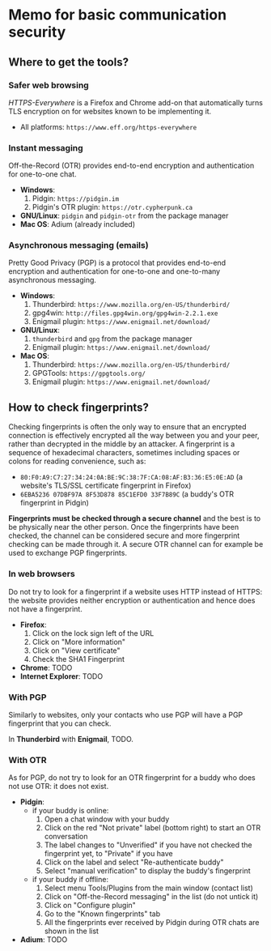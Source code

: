 # Memo for basic communication security

## Where to get the tools?

### Safer web browsing
_HTTPS-Everywhere_ is a Firefox and Chrome add-on that automatically turns TLS encryption on for websites known to be implementing it.

- All platforms: `https://www.eff.org/https-everywhere`

### Instant messaging
Off-the-Record (OTR) provides end-to-end encryption and authentication for one-to-one chat.

- **Windows**:
    1. Pidgin: `https://pidgin.im` 
    2. Pidgin's OTR plugin: `https://otr.cypherpunk.ca`
- **GNU/Linux**: `pidgin` and `pidgin-otr` from the package manager
- **Mac OS**: Adium (already included)

### Asynchronous messaging (emails)
Pretty Good Privacy (PGP) is a protocol that provides end-to-end encryption and authentication for one-to-one and one-to-many asynchronous messaging.

- **Windows**:
    1. Thunderbird: `https://www.mozilla.org/en-US/thunderbird/`
    2. gpg4win: `http://files.gpg4win.org/gpg4win-2.2.1.exe`
    3. Enigmail plugin: `https://www.enigmail.net/download/`
- **GNU/Linux**:
    1. `thunderbird` and `gpg` from the package manager
    2. Enigmail plugin: `https://www.enigmail.net/download/`
- **Mac OS**:
    1. Thunderbird: `https://www.mozilla.org/en-US/thunderbird/`
    2. GPGTools: `https://gpgtools.org/`
    3. Enigmail plugin: `https://www.enigmail.net/download/`

## How to check fingerprints?
Checking fingerprints is often the only way to ensure that an encrypted connection is effectively encrypted all the way between you and your peer, rather than decrypted in the middle by an attacker. A fingerprint is a sequence of hexadecimal characters, sometimes including spaces or colons for reading convenience, such as:

- `80:F0:A9:C7:27:34:24:0A:BE:9C:38:7F:CA:08:AF:B3:36:E5:0E:AD` (a website's TLS/SSL certificate fingerprint in Firefox)
- `6EBA5236 07DBF97A 8F53D878 85C1EFD0 33F7B89C` (a buddy's OTR fingerprint in Pidgin)

**Fingerprints must be checked through a secure channel** and the best is to be physically near the other person. Once the fingerprints have been checked, the channel can be considered secure and more fingerprint checking can be made through it. A secure OTR channel can for example be used to exchange PGP fingerprints.

### In web browsers
Do not try to look for a fingerprint if a website uses HTTP instead of HTTPS: the website provides neither encryption or authentication and hence does not have a fingerprint.

- **Firefox**:
    1. Click on the lock sign left of the URL
    2. Click on "More information"
    3. Click on "View certificate"
    4. Check the SHA1 Fingerprint
- **Chrome**: TODO
- **Internet Explorer**: TODO

### With PGP
Similarly to websites, only your contacts who use PGP will have a PGP fingerprint that you can check.

In **Thunderbird** with **Enigmail**, TODO.

### With OTR
As for PGP, do not try to look for an OTR fingerprint for a buddy who does not use OTR: it does not exist.

- **Pidgin**:
    * if your buddy is online:
        1. Open a chat window with your buddy
        2. Click on the red "Not private" label (bottom right) to start an OTR conversation
        3. The label changes to "Unverified" if you have not checked the fingerprint yet, to "Private" if you have
        4. Click on the label and select "Re-authenticate buddy"
        5. Select "manual verification" to display the buddy's fingerprint
    * if your buddy if offline:
        1. Select menu Tools/Plugins from the main window (contact list)
        2. Click on "Off-the-Record messaging" in the list (do not untick it)
        3. Click on "Configure plugin"
        4. Go to the "Known fingerprints" tab
        5. All the fingerprints ever received by Pidgin during OTR chats are shown in the list
- **Adium**: TODO
